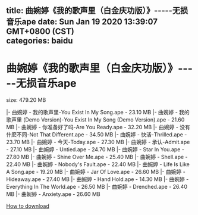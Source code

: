
title: 曲婉婷《我的歌声里（白金庆功版）》-----无损音乐ape
date: Sun Jan 19 2020 13:39:07 GMT+0800 (CST)    
categories: baidu
---

# 曲婉婷《我的歌声里（白金庆功版）》-----无损音乐ape
size: 479.20 MB
 
 
|- 曲婉婷  - 我的歌声里-You Exist In My Song.ape - 23.10 MB
|- 曲婉婷  - 我的歌声里 (Demo Version)-You Exist In My Song (Demo Version).ape - 21.60 MB
|- 曲婉婷  - 你准备好了吗-Are You Ready.ape - 32.20 MB
|- 曲婉婷  - 没有什麽不同-Not That Different.ape - 34.50 MB
|- 曲婉婷  - 快活-Thrilled.ape - 23.70 MB
|- 曲婉婷  - 今天-Today.ape - 27.30 MB
|- 曲婉婷  - 承认-Admit.ape - 27.10 MB
|- 曲婉婷  - Untied.ape - 24.70 MB
|- 曲婉婷  - Star In You.ape - 27.80 MB
|- 曲婉婷  - Shine Over Me.ape - 25.40 MB
|- 曲婉婷  - Shell.ape - 22.40 MB
|- 曲婉婷  - Nobody's Fault.ape - 22.40 MB
|- 曲婉婷  - Life Is Like A Song.ape - 19.20 MB
|- 曲婉婷  - Jar Of Love.ape - 26.60 MB
|- 曲婉婷  - Hideaway.ape - 27.40 MB
|- 曲婉婷  - Hand Hold.ape - 14.30 MB
|- 曲婉婷  - Everything In The World.ape - 26.50 MB
|- 曲婉婷  - Drenched.ape - 26.40 MB
|- 曲婉婷  - Anxiety.ape - 26.60 MB

[How to download](https://bpcam.bemobtrk.com/go/2ceec3aa-1ca2-46d6-b9ff-aaa5c184517c?jno=4819)